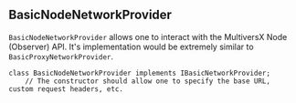 ## BasicNodeNetworkProvider

`BasicNodeNetworkProvider` allows one to interact with the MultiversX Node (Observer) API. It's implementation would be extremely similar to `BasicProxyNetworkProvider`.

```
class BasicNodeNetworkProvider implements IBasicNetworkProvider;
    // The constructor should allow one to specify the base URL, custom request headers, etc.
```
